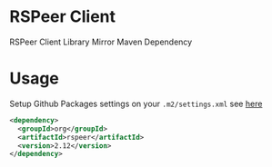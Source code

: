 # RSPeer Client

RSPeer Client Library Mirror Maven Dependency

# Usage

Setup Github Packages settings on your `.m2/settings.xml` see [here](https://help.github.com/en/github/managing-packages-with-github-packages/configuring-apache-maven-for-use-with-github-packages#authenticating-to-github-packages)

```xml
<dependency>
  <groupId>org</groupId>
  <artifactId>rspeer</artifactId>
  <version>2.12</version>
</dependency>
```